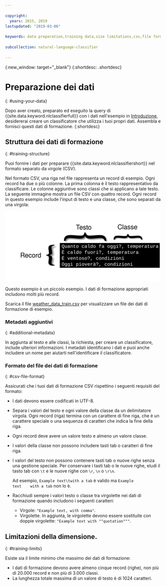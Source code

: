 ```yaml
---

copyright:
  years: 2015, 2019
lastupdated: "2019-03-06"

keywords: data preparation,training data,size limitations,csv,file format,classes,texts

subcollection: natural-language-classifier

---
```


{:new_window: target="_blank"}
{:shortdesc: .shortdesc}

# Preparazione dei dati
{: #using-your-data}

Dopo aver creato, preparato ed eseguito la query di {{site.data.keyword.nlclassifierfull}} con i dati nell'esempio in [Introduzione](/docs/services/natural-language-classifier?topic=natural-language-classifier-natural-language-classifier#natural-language-classifier), desidererai creare un classificatore che utilizza i tuoi propri dati. Assembla e fornisci questi dati di formazione.
{:shortdesc}

## Struttura dei dati di formazione
{: #training-structure}

Puoi fornire i dati per preparare {{site.data.keyword.nlclassifiershort}} nel formato separato da virgole (CSV).

Nel formato CSV, una riga nel file rappresenta un record di esempio. Ogni record ha due o più colonne. La prima colonna è il testo rappresentativo da classificare. Le colonne aggiuntive sono classi che si applicano a tale testo. La seguente immagine mostra un file CSV con quattro record. Ogni record in questo esempio include l'input di testo e una classe, che sono separati da una virgola:

![](images/train_sample.svg)

Questo esempio è un piccolo esempio. I dati di formazione appropriati includono molti più record.

Scarica il file <a target="_blank" href="https://watson-developer-cloud.github.io/doc-tutorial-downloads/natural-language-classifier/weather_data_train.csv" download="weather_data_train.csv">weather_data_train.csv</a> per visualizzare un file dei dati di formazione di esempio.

### Metadati aggiuntivi
{: #additional-metadata}

In aggiunta al testo e alle classi, la richiesta, per creare un classificatore, include ulteriori informazioni. I metadati identificano i dati e puoi anche includere un nome per aiutarti nell'identificare il classificatore.

### Formato del file dei dati di formazione
{: #csv-file-format}

Assicurati che i tuoi dati di formazione CSV rispettino i seguenti requisiti del formato:

- I dati devono essere codificati in UTF-8.
- Separa i valori del testo e ogni valore della classe da un delimitatore virgola. Ogni record (riga) termina con un carattere di fine riga, che è un carattere speciale o una sequenza di caratteri che indica la fine della riga.
- Ogni record deve avere un valore testo e almeno un valore classe.
- I valori della classe non possono includere tasti tab o caratteri di fine riga.
- I valori del testo non possono contenere tasti tab o nuove righe senza una gestione speciale. Per conservare i tasti tab o le nuove righe, eludi il tasto tab con `\t` e le nuove righe con `\r`, `\n` o `\r\n`.

    Ad esempio, `Example text\twith a tab` è valido ma <code>Example text&nbsp;&nbsp;&nbsp;&nbsp;with a tab</code> non lo è.
- Racchiudi sempre i valori testo o classe tra virgolette nei dati di formazione quando includono i seguenti caratteri:
    - Virgole: `"Example text, with comma"`.
    - Virgolette. In aggiunta, le virgolette devono essere sostituite con doppie virgolette: `"Example text with ""quotation"""`.

## Limitazioni della dimensione.
{: #training-limits}

Esiste sia il limite minimo che massimo dei dati di formazione:

- I dati di formazione devono avere almeno cinque record (righe), non più di 20.000 record e non più di 3.000 classi. 
- La lunghezza totale massima di un valore di testo è di 1024 caratteri.
